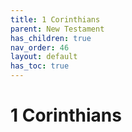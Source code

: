 ```yaml
---
title: 1 Corinthians
parent: New Testament
has_children: true
nav_order: 46
layout: default
has_toc: true
---
```


# 1 Corinthians

